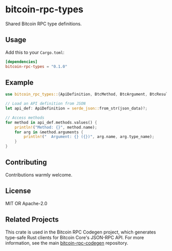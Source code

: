 # bitcoin-rpc-types

Shared Bitcoin RPC type definitions.

## Usage

Add this to your `Cargo.toml`:

```toml
[dependencies]
bitcoin-rpc-types = "0.1.0"
```

## Example

```rust
use bitcoin_rpc_types::{ApiDefinition, BtcMethod, BtcArgument, BtcResult};

// Load an API definition from JSON
let api_def: ApiDefinition = serde_json::from_str(json_data)?;

// Access methods
for method in api_def.methods.values() {
    println!("Method: {}", method.name);
    for arg in &method.arguments {
        println!("  Argument: {} ({})", arg.name, arg.type_name);
    }
}
```

## Contributing

Contributions warmly welcome.

## License

MIT OR Apache-2.0

## Related Projects

This crate is used in the Bitcoin RPC Codegen project, which generates type-safe Rust clients for Bitcoin Core's JSON-RPC API. For more information, see the main [bitcoin-rpc-codegen](https://github.com/nervana21/bitcoin-rpc-codegen) repository.
